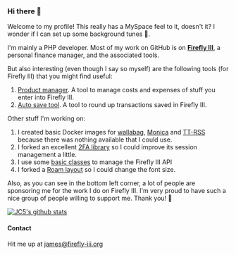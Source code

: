 ### Hi there 👋

Welcome to my profile! This really has a MySpace feel to it, doesn't it? I wonder if I can set up some background tunes 🤔.

I'm mainly a PHP developer. Most of my work on GitHub is on **[Firefly III](https://github.com/firefly-iii)**, a personal finance manager, and the associated tools.

But also interesting (even though I say so myself) are the following tools (for Firefly III) that you might find useful:

1. [Product manager](https://github.com/JC5/product-manager). A tool to manage costs and expenses of stuff you enter into Firefly III.
2. [Auto save tool](https://github.com/JC5/autosave). A tool to round up transactions saved in Firefly III.

Other stuff I'm working on:

1. I created basic Docker images for [wallabag](https://github.com/JC5/wallabag), [Monica](https://github.com/JC5/monica-multi-arch) and [TT-RSS](https://github.com/JC5/docker-ttrss) because there was nothing available that I could use. 
2. I forked an excellent [2FA library](https://github.com/JC5/google2fa-laravel) so I could improve its session management a little.
3. I use some [basic classes](https://github.com/JC5/api-support-classes) to manage the Firefly III API
4. I forked a [Roam layout](https://github.com/JC5/better-roam-research) so I could change the font size.

Also, as you can see in the bottom left corner, a lot of people are sponsoring me for the work I do on Firefly III. I'm very proud to have such a nice group of people willing to support me. Thank you! :tada:

[![JC5's github stats](https://github-readme-stats.vercel.app/api?username=JC5)](https://github.com/anuraghazra/github-readme-stats)

#### Contact

Hit me up at [james@firefly-iii.org](james@firefly-iii.org)

